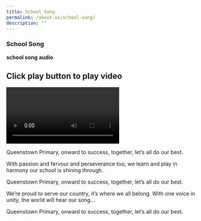 ```yaml
---
title: School Song
permalink: /about-us/school-song/
description: ""
---
```

### **School Song**

**school song audio**
<h2>Click play button to play video</h2>
<video controls="">
&nbsp;&nbsp;&nbsp;&nbsp;</video>

Queenstown Primary, onward to success, together, let’s all do our best.
	
With passion and fervour and perseverance too,  we learn and play in harmony our school is shining through.
	
Queenstown Primary, onward to success, together, let’s all do our best. 

We’re proud to serve our country, it’s where we all belong. With one voice in unity, the world will hear our song…

Queenstown Primary, onward to success, together, let’s all do our best.
